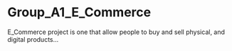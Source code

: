 # Group_A1_E_Commerce
E_Commerce project is one that allow people to buy and sell physical, and digital products...
